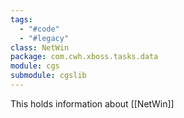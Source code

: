 ```yaml
---
tags:
  - "#code"
  - "#legacy"
class: NetWin
package: com.cwh.xboss.tasks.data
module: cgs
submodule: cgslib
---
```

This holds information about [[NetWin]]